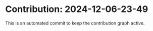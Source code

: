 # Contribution: 2024-12-06-23-49
This is an automated commit to keep the contribution graph active.
